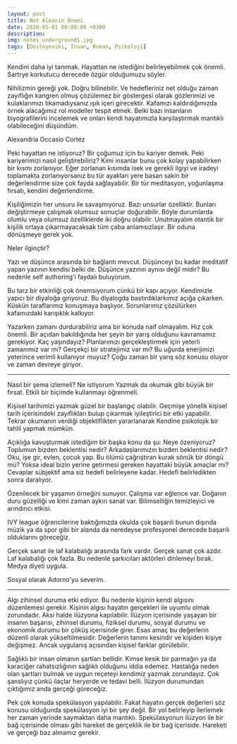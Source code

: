 ```yaml
---
layout: post
title: Not Almanın Önemi
date: 2020-05-01 00:00:00 +0300
description: 
img: notes_underground1.jpg
tags: [Dostoyevski, İnsan, Roman, Psikoloji]
---
```


Kendini daha iyi tanımak. Hayattan ne istediğini belirleyebilmek çok önemli. Sartrye korkutucu derecede özgür olduğumuzu söyler. 

Nihilizmin gereği yok. Doğru bilinebilir. Ve hedefleriniz net olduğu zaman zayıflığın kangren olmuş çözülemez bir göstergesi olarak gözlerimizi ve kulaklarımızı tıkamadıysanız ışık içeri girecektir. Kafamızı kaldırdığımızda örnek alacağımız rol modeller tespit etmek. Belki bazı insanların biyografilerini incelemek ve onları kendi hayatımızla karşılaştırmak mantıklı olabileceğini düşündüm. 

Alexandria Occasio Cortez

Peki hayattan ne istiyoruz? Bir çoğumuz için bu kariyer demek. Peki kariyerimizi nasıl geliştirebiliriz? Kimi insanlar bunu çok kolay yapabilirken bir kısmı zorlanıyor. Eğer zorlanan kısımda isek ve gerekli ilgiyi ve iradeyi toplamakta zorlanıyorsanız bu tür ayakları yere basan sakin bir değerlendirme size çok fayda sağlayabilir. Bir tür meditasyon, yoğunlaşma fırsatı, kendini değerlendirme. 

Kişiliğimizin her unsuru ile savaşmıyoruz. Bazı unsurlar özelliktir. Bunları değiştirmeye çalışmak olumsuz sonuçlar doğurabilir. Böyle durumlarda olumlu veya olumsuz özelliklerde iki doğru olabilir. Unutmayalım otantik bir kişilik ortaya çıkarmayacaksak tüm çaba anlamsızlaşır. Bir oduna dönüşmeye gerek yok. 

Neler ilginçtir? 

Yazı ve düşünce arasında bir bağlantı mevcut. Düşünceyi bu kadar meditatif yapan yazının kendisi belki de. Düşünce yazının aynısı değil midir? Bu nedenle self authoring'i faydalı buluyorum.

Bu tarz bir etkinliği çok önemsiyorum çünkü bir kapı açıyor. Kendimizle yapıcı bir diyaloğa giriyoruz. Bu diyalogda bastırdıklarkımız açığa çıkarken. Küskün taraflarımız konuşmaya başlıyor. Sorunlarımız çözülürken kafamızdaki karışıklık kalkıyor.

Yazarken zamanı durdurabiliriz ama bir konuda naif olmayalım. Hız çok önemli. Bir açıdan bakıldığında her şeyin bir yarış olduğunu kavramamız gerekiyor. Kaç yaşındayız? Planlarımızı gerçekleştirmek için yeterli zamanımız var mı? Gerçekçi bir stratejimiz var mı? Bu uğurda enerjimizi yeterince verimli kullanıyor muyuz? Çoğu zaman bir yarış söz konusu oluyor ve zaman devreye giriyor.

-----------

Nasıl bir şema izlemeli? Ne istiyorum
Yazmak da okumak gibi büyük bir fırsat. Etkili bir biçimde kullanmayı öğrenmeli. 

Kişisel tarihimizi yazmak güzel bir başlangıç olabilir. Geçmişe yönelik
kişisel tarih içerisindeki zayıflıkları bulup çıkarmak iyileştirici bir etki yapabilir. Tekrar okumanın verdiği objektiflikten yararlanarak Kendine psikolojik bir tahlil yapmak mümkün. 

Açıklığa kavuşturmak istediğim bir başka konu da şu: Neye özeniyoruz? Toplumun bizden beklentisi nedir? Arkadaşlarımızın bizden beklentisi nedir? Oku, işe gir, evlen, çocuk yap. Bu ölümü çağrıştıran kurak sönük bir döngü mü? Yoksa ideal bizin yerine getirmesi gereken hayattaki büyük amaçlar mı? Cevaplar sübjektif ama siz hedefi belirleyene kadar. Hedefi belirledikten sonra daralıyor. 

Özenilecek bir yaşamın örneğini sunuyor. Çalışma var eğlence var. Doğanın duru güzelliği ve kimi zaman aykırı sanat var. 
Bilimselliğin temizleyici ve arındırıcı etkisi.

IVY league öğrencilerine baktığımızda okulda çok başarılı bunun dışında müzik ya da spor gibi bir alanda da neredeyse profesyonel derecede başarılı olduklarını göreceğiz. 

Gerçek sanat ile laf kalabalığı arasında fark vardır. Gerçek sanat çok azdır. Laf kalabalığı çok fazla. Bu nedenle şarkıcıları aktörleri dinlemeyi bırak. Medya diyeti uygula. 

Sosyal olarak Adorno'yu severim.

------------

Algı zihinsel duruma etki ediyor. Bu nedenle kişinin kendi algısını düzenlemesi gerekir. Kişinin algısı hayatın gerçekleri ile uyumlu olmak zorundadır. Aksi halde ilüzyona kapılabilir. İlüzyon içerisinde yaşayan bir insanın başarısı, zihinsel durumu, fiziksel durumu, sosyal durumu ve ekonomik durumu bir çöküş içerisinde girer. Esas amaç bu değerlerin düzenli olarak yükseltilmesidir. Değerlerin tanımı kesindir ve kişiden kişiye değişmez. Ancak uygulanış açısından kişisel farklar görülebilir.

Sağlıklı bir insan olmanın şartları bellidir. Kimse kesik bir parmağın ya da karaciğer rahatsızlığının sağlıklı olduğunu iddia edemez. Hastalığa neden olan şartları bulmak ve uygun reçeteyi kendimiz yazmak zorundayız. Çok şanslıyız çünkü ilaçlar heryerde ve tedavi belli. İlüzyon durumundan çıktığımız anda gerçeği göreceğiz.

Pek çok konuda spekülasyon yapılabilir. Fakat hayatın gerçek değerleri söz konusu olduğunda spekülasyon iyi bir şey değil. Bir yol belirleyip ilerlemek her zaman yerinde saymaktan daha mantıklı. Spekülasyonun ilüzyon ile bir bağ içerisinde olması gibi hareket de gerçeklik ile bir bağ içeriside. Hareketi ve gerçeği baz almamız gerekir.

